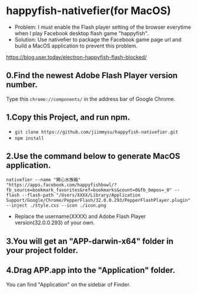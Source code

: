 # happyfish-nativefier(for MacOS)
- Problem: I must enable the Flash player setting of the browser everytime when I play Facebook desktop flash game "happyfish".
- Solution: Use nativefier to package the Facebook game page url and build a MacOS application to prevent this problem. 

https://blog.user.today/electron-happyfish-flash-blocked/

## 0.Find the newest Adobe Flash Player version number.
Type this `chrome://components/` in the address bar of Google Chrome.

## 1.Copy this Project, and run npm.
- `git clone https://github.com/jiimmysu/happyfish-nativefier.git`
- `npm install`

## 2.Use the command below to generate MacOS application.
`nativefier --name "開心水族箱" "https://apps.facebook.com/happyfishbowl/?fb_source=bookmark_favorites&ref=bookmarks&count=0&fb_bmpos=_0" --flash --flash-path "/Users/XXXX/Library/Application Support/Google/Chrome/PepperFlash/32.0.0.293/PepperFlashPlayer.plugin" --inject ./style.css --icon ./icon.png`

* Replace the username(XXXX) and Adobe Flash Player version(32.0.0.293) of your own.

## 3.You will get an "APP-darwin-x64" folder in your project folder.
## 4.Drag APP.app into the "Application" folder.
You can find "Application" on the sidebar of Finder.
